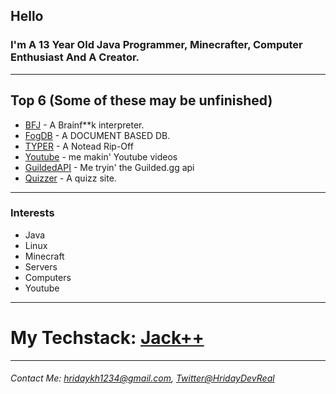## Hello
### I'm A 13 Year Old Java Programmer, Minecrafter, Computer Enthusiast And A Creator.

---

## Top 6 (Some of these may be unfinished)
- [BFJ](https://github.com/HridayDev/BFJ) - A Brainf**k interpreter.
- [FogDB](https://github.com/HridayDev/FogDb) - A DOCUMENT BASED DB.
- [TYPER](https://github.com/HridayDev/TYPER) - A Notead Rip-Off
- [Youtube](https://github.com/HridayDev/Youtube) - me makin' Youtube videos
- [GuildedAPI](https://github.com/HridayDev/GuildedAPI) - Me tryin' the Guilded.gg api
- [Quizzer](https://github.com/HridayDev/Quizzer) - A quizz site.

---

### Interests
- Java
- Linux
- Minecraft
- Servers
- Computers
- Youtube

---

# My Techstack: [Jack++](https://github.com/HridayDev/Techstack/)

---

###### Contact Me: hridaykh1234@gmail.com, [Twitter@HridayDevReal](https://twitter.com/HridayDevReal)
